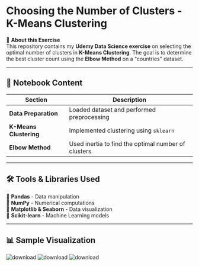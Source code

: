 # Choosing the Number of Clusters - K-Means Clustering

📌 **About this Exercise**  
This repository contains my **Udemy Data Science exercise** on selecting the optimal number of clusters in **K-Means Clustering**. The goal is to determine the best cluster count using the **Elbow Method** on a "countries" dataset.

---

## **📂 Notebook Content**
| Section | Description |
|----------|------------|
| **Data Preparation** | Loaded dataset and performed preprocessing |
| **K-Means Clustering** | Implemented clustering using `sklearn` |
| **Elbow Method** | Used inertia to find the optimal number of clusters |

---

## **🛠️ Tools & Libraries Used**
🔹 **Pandas** - Data manipulation  
🔹 **NumPy** - Numerical computations  
🔹 **Matplotlib & Seaborn** - Data visualization  
🔹 **Scikit-learn** - Machine Learning models  

---

## **📊 Sample Visualization**
 
![download](https://github.com/user-attachments/assets/7fdd1ff6-ffbd-4911-aef1-c9dc457b5d7f)
![download](https://github.com/user-attachments/assets/7b176b33-b65d-4d36-a05b-04583a7a7567)
![download](https://github.com/user-attachments/assets/660ef278-560a-4522-aaab-2e92696fc7fa)
